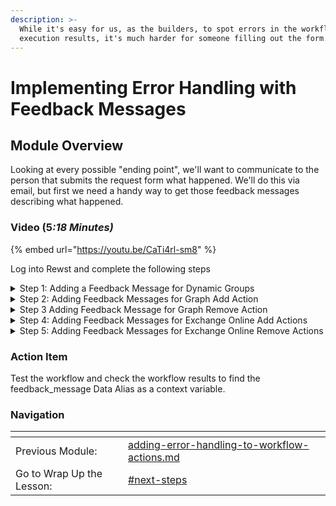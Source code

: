 ```yaml
---
description: >-
  While it's easy for us, as the builders, to spot errors in the workflow
  execution results, it's much harder for someone filling out the form.
---
```


# Implementing Error Handling with Feedback Messages

## Module Overview

Looking at every possible "ending point", we'll want to communicate to the person that submits the request form what happened. We'll do this via email, but first we need a handy way to get those feedback messages describing what happened.

### Video (&#x35;_:18 Minutes)_

{% embed url="https://youtu.be/CaTi4rl-sm8" %}

Log into Rewst and complete the following steps

<details>

<summary>Step 1: Adding a Feedback Message for Dynamic Groups</summary>

1. Select the "Dynamic" transition of the "check\_group\_type" action
2. Add a Data Alias:
   * **Key**: feedback\_message
   * **Value**: The Group`{{ CTX.group.displayName | d }}`is a Dynamic Group and can not be directly modified. You will need to edit its membership Rules to modify this.

</details>

<details>

<summary>Step 2: Adding Feedback Messages for Graph Add Action</summary>

1. **Select** the On Success Transition of add\_group\_member\_graph
2. **Add** a Data Alias:
   * **Key:** feedback\_message
   * **Value:** User was successfully added to Graph Group `{{ CTX.group.displayName | d }}`.
3. **Select** the On Failure Transition of add\_group\_member\_graph
4. **Add** a Data Alias:
   1. **Key:** feedback\_message
   2. **Value:**  Failed to add User to Graph Group `{{ CTX.group.displayName | d }}`.

</details>

<details>

<summary>Step 3 Adding Feedback Message for Graph Remove Action</summary>

1. **Select** the On Success Transition of remove\_group\_member\_graph
2. **Add** a Data Alias:
   * **Key**: feedback\_message
   * **Value**: User was successfully removed from Graph Group `{{ CTX.group.displayName | d }}`.
3. **Select** the On Failure Transition of remove\_group\_member\_graph
4. **Add** a Data Alias:
   * **Key**: feedback\_message
   * **Value**: Failed to remove User from Graph Group `{{ CTX.group.displayName | d }}`.

</details>

<details>

<summary>Step 4: Adding Feedback Messages for Exchange Online Add Actions</summary>

1. **Select** the On Success Transition of add\_group\_member\_ex
2. **Add** a Data Alias:
   * **Key**: feedback\_message
   * **Value**: User was successfully added to Exchange Online Group `{{ CTX.group.displayName | d }}`.
3. **Select** the On Failure Transition of add\_group\_member\_ex
4. **Add** a Data Alias:
   * Key: feedback\_message
   * Value: Failed to add User to Exchange Online Group `{{ CTX.group.displayName | d }}`.

</details>

<details>

<summary>Step 5: Adding Feedback Messages for Exchange Online Remove Actions</summary>

1. **Select** the On Success Transition of remove\_group\_member\_ex
2. **Add** a Data Alias:
   * **Key**: feedback\_message
   * **Value**: User was successfully removed from Exchange Online Group \
     `{{ CTX.group.displayName | d }}`.
3. **Select** the On Failure Transition of remove\_group\_member\_ex
4. **Add** a Data Alias:
   * **Key**: feedback\_message
   * **Value**: Failed to remove user from Exchange Online Group \
     `{{ CTX.group.displayName | d }}`.
5. **Publish** the Workflow.

</details>

### Action Item

Test the workflow and check the workflow results to find the feedback\_message Data Alias as a context variable.

### Navigation

<table data-card-size="large" data-view="cards"><thead><tr><th></th><th></th><th></th></tr></thead><tbody><tr><td>Previous Module:</td><td><a data-mention href="adding-error-handling-to-workflow-actions.md">adding-error-handling-to-workflow-actions.md</a></td><td></td></tr><tr><td>Go to Wrap Up the Lesson:</td><td><a data-mention href="./#next-steps">#next-steps</a></td><td></td></tr></tbody></table>

